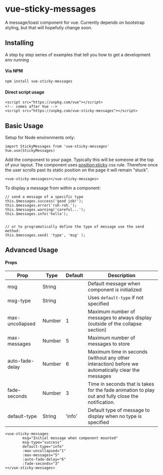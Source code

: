  # vue-sticky-messages

A message/toast component for vue. Currently depends on bootstrap styling, but that will hopefully change soon.

## Installing

A step by step series of examples that tell you how to get a development env running

#### Via NPM
```
npm install vue-sticky-messages
```
#### Direct script usage
```
<script src="https://unpkg.com/vue"></script>
<!-- comes after Vue -->
<script src="https://unpkg.com/vue-sticky-messages"></script>
```

## Basic Usage

Setup for Node environments only:
```
import StickyMessages from 'vue-sticky-messages'
Vue.use(StickyMessages)
```

Add the component to your page. Typically this will be someone at the top of your layout. The component uses [position:sticky](https://developer.mozilla.org/en-US/docs/Web/CSS/position#Types_of_positioning) css rule. Therefore once the user scrolls past its static position on the page it will remain "stuck". 
```
<vue-sticky-messages></vue-sticky-messages>
```

To display a message from within a component:
```
// send a message of a specific type
this.$messages.success('good job!');
this.$messages.error('ruh-roh.');
this.$messages.warning('careful...');
this.$messages.info('hello');


// or to programatically define the type of message use the send method:
this.$messages.send( 'type', 'msg' );
```

## Advanced Usage

#### Props

| Prop            | Type   | Default | Description                                                                                        |
|-----------------|--------|---------|----------------------------------------------------------------------------------------------------|
| msg             | String |         | Default message when component is initialized                                                      |
| msg-type        | String |         | Uses `default-type` if not specified                                                               |
| max-uncollapsed | Number | 1       | Maximum number of messages to always display (outside of the collapse section)                     |
| max-messages    | Number | 5       | Maximum number of messages to store                                                                |
| auto-fade-delay | Number | 6       | Maximum time in seconds (without any other interaction) before we automatically clear the messages |
| fade-seconds    | Number | 3       | Time in seconds that is takes for the fade animation to play out and fully close the notification. |
| default-type    | String | 'info'  | Default type of message to display when no type is specified                                       |


```
<vue-sticky-messages
        msg="Initial message when component mounted"
        msg-type="success"
        default-type="info"
        :max-uncollapsed="1"
        :max-messages="5"
        :auto-fade-delay="6"
        :fade-seconds="3"
></vue-sticky-messages>
```